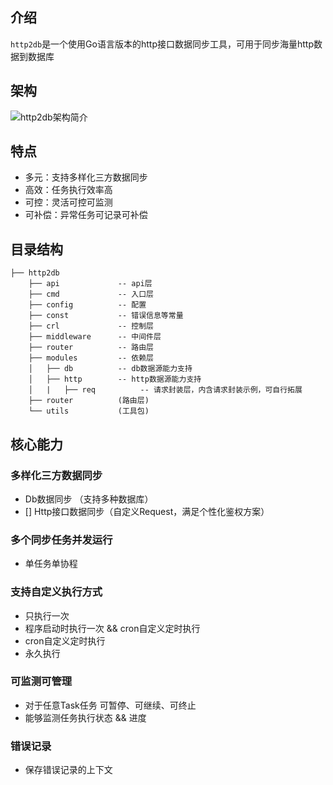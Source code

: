 ## 介绍

`http2db`是一个使用Go语言版本的http接口数据同步工具，可用于同步海量http数据到数据库

## 架构

![http2db架构简介](https://github.com/Ink-grove/http2db/img/Architecture.png)

## 特点

- 多元：支持多样化三方数据同步
- 高效：任务执行效率高
- 可控：灵活可控可监测
- 可补偿：异常任务可记录可补偿

## 目录结构

    ├── http2db
        ├── api             -- api层
        ├── cmd             -- 入口层
        ├── config          -- 配置
        ├── const           -- 错误信息等常量
        ├── crl             -- 控制层
        ├── middleware      -- 中间件层
        ├── router          -- 路由层
        ├── modules         -- 依赖层
        │   ├── db          -- db数据源能力支持
        │   ├── http        -- http数据源能力支持
        │   |   ├── req          -- 请求封装层，内含请求封装示例，可自行拓展
        ├── router          (路由层)                     
        └── utils           (工具包)

## 核心能力

### 多样化三方数据同步
- Db数据同步 （支持多种数据库）
- []  Http接口数据同步（自定义Request，满足个性化鉴权方案）
### 多个同步任务并发运行
- 单任务单协程
### 支持自定义执行方式
- 只执行一次
- 程序启动时执行一次 && cron自定义定时执行
- cron自定义定时执行
- 永久执行
### 可监测可管理
- 对于任意Task任务 可暂停、可继续、可终止
- 能够监测任务执行状态 && 进度
### 错误记录
- 保存错误记录的上下文